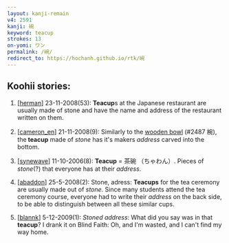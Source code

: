 ```yaml
---
layout: kanji-remain
v4: 2591
kanji: 碗
keyword: teacup
strokes: 13
on-yomi: ワン
permalink: /碗/
redirect_to: https://hochanh.github.io/rtk/碗
---
```


## Koohii stories: 

1) [<a href="http://kanji.koohii.com/profile/herman">herman</a>] 23-11-2008(53): <strong>Teacup</strong>s at the Japanese restaurant are usually made of stone and have the name and address of the restaurant written on them.

2) [<a href="http://kanji.koohii.com/profile/cameron_en">cameron_en</a>] 21-11-2008(9): Similarly to the <a href="../v4/2487.html">wooden bowl</a> (#2487 椀), the<strong> teacup</strong> made of <em>stone</em> has it&#039;s makers <em>address</em> carved into the bottom.

3) [<a href="http://kanji.koohii.com/profile/synewave">synewave</a>] 11-10-2006(8): <strong>Teacup</strong> = 茶碗 （ちゃわん）. Pieces of <em>stone</em>(?) that everyone has at their <em>address</em>.

4) [<a href="http://kanji.koohii.com/profile/abaddon">abaddon</a>] 25-5-2008(2): Stone, adress: <strong>Teacups</strong> for the tea ceremony are usually made out of <em>stone</em>. Since many students attend the tea ceremony course, everyone had to write their <em>address</em> on the back side, to be able to distinguish between all these similar cups.

5) [<a href="http://kanji.koohii.com/profile/blannk">blannk</a>] 5-12-2009(1): <em>Stoned address</em>: What did you say was in that<strong> teacup</strong>? I drank it on Blind Faith: Oh, and I&#039;m wasted, and I can&#039;t find my way home.

